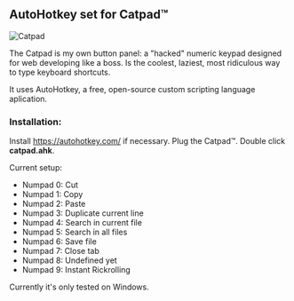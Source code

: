 ## AutoHotkey set for Catpad™

![Catpad](https://patopitaluga.github.io/catpad/catpad.jpg)

The Catpad is my own button panel: a "hacked" numeric keypad designed for web developing like a boss. Is the coolest, laziest, most ridiculous way to type keyboard shortcuts.

It uses AutoHotkey, a free, open-source custom scripting language aplication.

### Installation:
Install https://autohotkey.com/ if necessary.
Plug the Catpad™. Double click **catpad.ahk**.

Current setup:

* Numpad 0: Cut
* Numpad 1: Copy
* Numpad 2: Paste
* Numpad 3: Duplicate current line
* Numpad 4: Search in current file
* Numpad 5: Search in all files
* Numpad 6: Save file
* Numpad 7: Close tab
* Numpad 8: Undefined yet
* Numpad 9: Instant Rickrolling

Currently it's only tested on Windows.